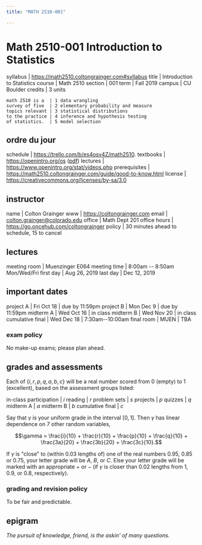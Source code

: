 ```yaml
---
title: "MATH 2510-001"

---
```


# Math 2510-001 Introduction to Statistics

syllabus        | <https://math2510.coltongrainger.com#syllabus>
title           | Introduction to Statistics
course          | Math 2510
section         | 001
term            | Fall 2019
campus          | CU Boulder
credits         | 3 units


```
math 2510 is a  | 1 data wrangling
survey of five  | 2 elementary probability and measure
topics relevant | 3 statistical distributions
to the practice | 4 inference and hypothesis testing
of statistics.  | 5 model selection
```

## ordre du jour

schedule      | <https://trello.com/b/es4osv4Z/math2510>.
textbooks     | <https://openintro.org/os> ([pdf](https://math2510.coltongrainger.com/assets/2019-openintro-statistics.pdf))
lectures      | <https://www.openintro.org/stat/videos.php>
prerequisites | <https://math2510.coltongrainger.com/guide/good-to-know.html>
license       | <https://creativecommons.org/licenses/by-sa/3.0>

## instructor

name            | Colton Grainger
www             | <https://coltongrainger.com>
email           | [colton.grainger@colorado.edu](mailto:colton.grainger@colorado.edu)
office          | Math Dept 201
office hours    | <https://go.oncehub.com/coltongrainger>
policy          | 30 minutes ahead to schedule, 15 to cancel

## lectures

meeting room    | Muenzinger E064
meeting time    | 8:00am -- 8:50am Mon/Wed/Fri
first day       | Aug 26, 2019
last day        | Dec 12, 2019

## important dates

project A        | Fri Oct 18 | due by 11:59pm
project B        | Mon Dec 9  | due by 11:59pm
midterm A        | Wed Oct 16 | in class
midterm B        | Wed Nov 20 | in class
cumulative final | Wed Dec 18 | 7:30am--10:00am 
final room       | MUEN       | TBA

### exam policy

No make-up exams; please plan ahead.

## grades and assessments

Each of $\{i, r, p, q, a, b, c\}$ will be a real number scored from $0$ (empty) to $1$ (excellent), based on the assessment groups listed:

in-class participation | $i$
reading                | $r$
problem sets           | $s$
projects               | $p$
quizzes                | $q$
midterm A              | $a$
midterm B              | $b$
cumulative final       | $c$

Say that $\gamma$ is your uniform grade in the interval $[0,1]$. Then $\gamma$ has linear dependence on $7$ other random variables,

$$\gamma = \frac{i}{10} + \frac{r}{10} + \frac{p}{10} + \frac{q}{10} + \frac{3a}{20} + \frac{3b}{20} + \frac{3c}{10}.$$

If $\gamma$ is "close" to (within $0.03$ lengths of) one of the real numbers $0.95$, $0.85$ or $0.75$, your letter grade will be $A$, $B$, or $C$. Else your letter grade will be marked with an appropriate $+$ or $-$ (if $\gamma$ is closer than $0.02$ lengths from $1$, $0.9$, or $0.8$, respectively).


### grading and revision policy

To be fair and predictable.

## epigram

*The pursuit of knowledge, friend, is the askin' of many questions.*
